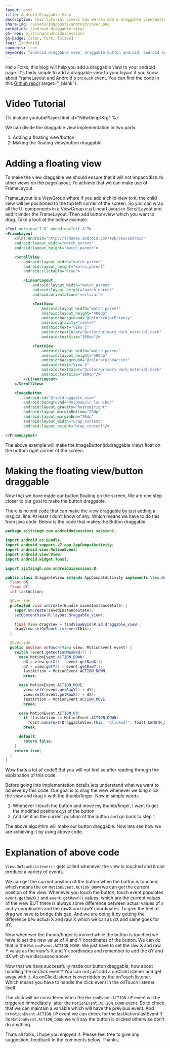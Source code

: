 ```yaml
---
layout: post
title: Android Draggable View
description: This tutorial covers how we can add a draggable view/button in the layout.
share-img: /assets/img/posts/android/cover.png
permalink: /android-draggable-view/
gh-repo: ajitsing/androiduisessions
gh-badge: [star, fork, follow]
tags: [android]
comments: true
keywords: "android draggable view, draggable button android, android onTouch event, android FrameLayout, android UI tutorial, draggable layout android, android viewgroup, android floating button, android custom view, android development"
---
```


Hello Folks, this blog will help you add a draggable view to your android page. It's fairly simple to add a draggable view to your layout if you know about FrameLayout and Android's ```onTouch``` event. You can find the code in this [Github repo](https://github.com/ajitsing/androiduisessions){:target="_blank"}.


# Video Tutorial

{% include youtubePlayer.html id="N8w0enp1Krg" %}

We can divide the draggable view implementation in two parts.

1. Adding a floating view/button
2. Making the floating view/button draggable

# Adding a floating view

To make the view draggable we should ensure that it will not impact/disturb other views on the page/layout. To achieve that we can make use of FrameLayout.

FrameLayout is a ViewGroup where if you add a child view to it, the child view will be positioned to the top left corner of the screen. So you can wrap all the UI components in a ViewGroup e.g LinearLayout or ScrollLayout and add it under the FrameLayout. Then add button/view which you want to drag. Take a look at the below example.

```xml
<?xml version="1.0" encoding="utf-8"?>
<FrameLayout
    xmlns:android="http://schemas.android.com/apk/res/android"
    android:layout_width="match_parent"
    android:layout_height="match_parent">

    <ScrollView
        android:layout_width="match_parent"
        android:layout_height="match_parent"
        android:clickable="true">

        <LinearLayout
            android:layout_width="match_parent"
            android:layout_height="match_parent"
            android:orientation="vertical">

            <TextView
                android:layout_width="match_parent"
                android:layout_height="400dp"
                android:background="@color/colorPrimary"
                android:gravity="center"
                android:text="View 1"
                android:textColor="@color/primary_dark_material_dark"
                android:textSize="100dp"/>

            <TextView
                android:layout_width="match_parent"
                android:layout_height="400dp"
                android:background="@color/colorAccent"
                android:text="View 2"
                android:textColor="@color/primary_dark_material_dark"
                android:textSize="100dp"/>
        </LinearLayout>
    </ScrollView>

    <ImageButton
        android:id="@+id/draggable_view"
        android:background="@mipmap/ic_launcher"
        android:layout_gravity="bottom|right"
        android:layout_marginBottom="20dp"
        android:layout_marginEnd="20dp"
        android:layout_width="wrap_content"
        android:layout_height="wrap_content"/>

</FrameLayout>
```

The above example will make the ImageButton(id:draggable_view) float on the bottom right corner of the screen.

# Making the floating view/button draggable

Now that we have made our button floating on the screen, We are one step closer to our goal to make the button draggable.

There is no xml code that can make the view draggable by just adding a magical line. At least I don't know of any. Which means we have to do this from java code. Below is the code that makes the Button draggable.

```java
package ajitsingh.com.androiduisessions.session2;

import android.os.Bundle;
import android.support.v7.app.AppCompatActivity;
import android.view.MotionEvent;
import android.view.View;
import android.widget.Toast;

import ajitsingh.com.androiduisessions.R;

public class DraggableView extends AppCompatActivity implements View.OnTouchListener {
  float dX;
  float dY;
  int lastAction;

  @Override
  protected void onCreate(Bundle savedInstanceState) {
    super.onCreate(savedInstanceState);
    setContentView(R.layout.draggable_view);

    final View dragView = findViewById(R.id.draggable_view);
    dragView.setOnTouchListener(this);
  }

  @Override
  public boolean onTouch(View view, MotionEvent event) {
    switch (event.getActionMasked()) {
      case MotionEvent.ACTION_DOWN:
        dX = view.getX() - event.getRawX();
        dY = view.getY() - event.getRawY();
        lastAction = MotionEvent.ACTION_DOWN;
        break;

      case MotionEvent.ACTION_MOVE:
        view.setY(event.getRawY() + dY);
        view.setX(event.getRawX() + dX);
        lastAction = MotionEvent.ACTION_MOVE;
        break;

      case MotionEvent.ACTION_UP:
        if (lastAction == MotionEvent.ACTION_DOWN)
          Toast.makeText(DraggableView.this, "Clicked!", Toast.LENGTH_SHORT).show();
        break;

      default:
        return false;
    }
    return true;
  }
}
```

Wow thats a lot of code!! But you will not feel so after reading through the explanation of this code.

Before going into implementation details lets understand what we want to achieve by this code. Our goal is to drag the view whenever we long click the view and drag it with the thumb/finger. Now in simple words.

1. Whenever I touch the button and move my thumb/finger, I want to get the modified position(x,y) of the button
2. And set it as the current position of the button and go back to step 1

The above algorithm will make our button draggable. Now lets see how we are achieving it by using above code.

# Explanation of above code

```View.OnTouchListener()``` gets called whenever the view is touched and it can produce a variety of events.

We can get the current position of the button when the button is touched, which means the on ```MotionEvent.ACTION_DOWN``` we can get the current position of the view. Whenever you touch the button, touch event populates ```event.getRawX()``` and ```event.getRawY()``` values, which are the current values of the view BUT there is always some difference between actual values of x and y coordinates and the rawX and rawY coordinates. To give the feel of drag we have to bridge this gap. And we are doing it by getting the difference b/w actual X and raw X which we call as dX and same goes for dY.


Now whenever the thumb/finger is moved while the button is touched we have to set the new value of X and Y coordinates of the button. We can do that in the ```MotionEvent.ACTION_MOVE```. We just have to set the raw X and raw Y value as the view's X and Y coordinates and remember to add the dY and dX which we discussed above.

Now that we have successfully made our button draggable, how about handling the onClick event? You can not just add a onClickListener and get away with it. As onClickListener is overridden by the onTouch listener. Which means you have to handle the click event in the onTouch listener itself.

The click will be considered when the ```MotionEvent.ACTION_UP``` event will be triggered immediately  after the ```MotionEvent.ACTION_DOWN``` event. So to check that we can maintain a variable which will have the previous event. And in ```MotionEvent.ACTION_UP``` event we can check for the lastAction/lastEvent if its ```MotionEvent.ACTION_DOWN``` we will say the button is clicked otherwise don't do anything.

Thats all folks, I hope you enjoyed it. Please feel free to give any suggestion, feedback in the comments below. Thanks.
